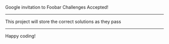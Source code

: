 Google invitation to Foobar Challenges Accepted!

-----

This project will store the correct solutions as they pass

------

Happy coding!